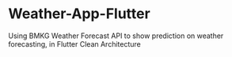 # Weather-App-Flutter
Using BMKG Weather Forecast API to show prediction on weather forecasting, in Flutter Clean Architecture
